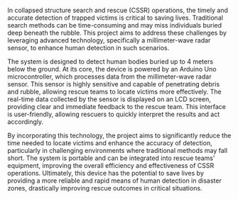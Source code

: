 In collapsed structure search and rescue (CSSR) operations, the timely and accurate detection of trapped victims is critical to saving lives. Traditional search methods can be time-consuming and may miss individuals buried deep beneath the rubble. This project aims to address these challenges by leveraging advanced technology, specifically a millimeter-wave radar sensor, to enhance human detection in such scenarios.

The system is designed to detect human bodies buried up to 4 meters below the ground. At its core, the device is powered by an Arduino Uno microcontroller, which processes data from the millimeter-wave radar sensor. This sensor is highly sensitive and capable of penetrating debris and rubble, allowing rescue teams to locate victims more effectively. The real-time data collected by the sensor is displayed on an LCD screen, providing clear and immediate feedback to the rescue team. This interface is user-friendly, allowing rescuers to quickly interpret the results and act accordingly.

By incorporating this technology, the project aims to significantly reduce the time needed to locate victims and enhance the accuracy of detection, particularly in challenging environments where traditional methods may fall short. The system is portable and can be integrated into rescue teams' equipment, improving the overall efficiency and effectiveness of CSSR operations. Ultimately, this device has the potential to save lives by providing a more reliable and rapid means of human detection in disaster zones, drastically improving rescue outcomes in critical situations.  
